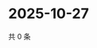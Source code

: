 # 2025-10-27

共 0 条

<!-- BEGIN ZHIHUQUESTIONS -->
<!-- 最后更新时间 Mon Oct 27 2025 05:09:39 GMT+0800 (China Standard Time) -->

<!-- END ZHIHUQUESTIONS -->
